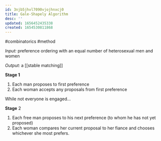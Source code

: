 ```yaml
---
id: 3njb5jhvl7090vjojhnxcj0
title: Gale-Shapely Algorithm
desc: ''
updated: 1656452435338
created: 1654530811868
---
```

#combinatorics  #method

*Input:* preference ordering with an equal number of heterosexual men and women

*Output:* a [[stable matching]]

**Stage 1**
1. Each man proposes to first preference
2. Each woman accepts any proposals from first preference

While not everyone is engaged...

**Stage** 2
1. Each free man proposes to his next preference (to whom he has not yet proposed)
2. Each woman compares her current proposal to her fiance and chooses whichever she most prefers.

